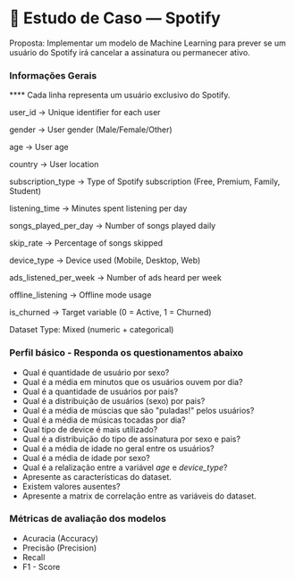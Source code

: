 # 📄 Estudo de Caso — Spotify

Proposta: Implementar um modelo de Machine Learning para prever se um usuário do Spotify irá cancelar a assinatura ou permanecer ativo.

### Informações Gerais
**** Cada linha representa um usuário exclusivo do Spotify.

user_id → Unique identifier for each user

gender → User gender (Male/Female/Other)

age → User age

country → User location

subscription_type → Type of Spotify subscription (Free, Premium, Family, Student)

listening_time → Minutes spent listening per day

songs_played_per_day → Number of songs played daily

skip_rate → Percentage of songs skipped

device_type → Device used (Mobile, Desktop, Web)

ads_listened_per_week → Number of ads heard per week

offline_listening → Offline mode usage

is_churned → Target variable (0 = Active, 1 = Churned)

Dataset Type: Mixed (numeric + categorical)

### Perfil básico -  Responda os questionamentos abaixo
* Qual é quantidade de usuário por sexo?
* Qual é a média em minutos que os usuários ouvem por dia?
* Qual é a quantidade de usuários por pais?
* Qual é a distribuição de usuários (sexo) por pais?
* Qual é a média de múscias que são "puladas!" pelos usuários?
* Qual é a média de músicas tocadas por dia?
* Qual tipo de device é mais utilizado?
* Qual é a distribuição do tipo de assinatura por sexo e pais?
* Qual é a média de idade no geral entre os usuários?
* Qual é a média de idade por sexo?
* Qual é a relalização entre a variável *age* e *device_type*?
* Apresente as características do dataset.
* Existem valores ausentes?
* Apresente a matrix de correlação entre as variáveis do dataset.

### Métricas de avaliação dos modelos
- Acuracia (Accuracy)
- Precisão (Precision)
- Recall
- F1 - Score
